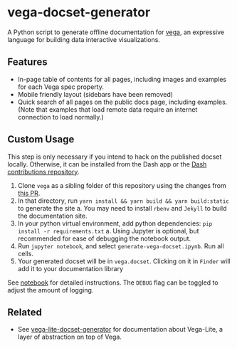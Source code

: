 # vega-docset-generator

A Python script to generate offline documentation for [vega](https://github.com/vega/vega), an expressive language for building data interactive visualizations.

## Features

- In-page table of contents for all pages, including images and examples for each Vega spec property.
- Mobile friendly layout (sidebars have been removed)
- Quick search of all pages on the public docs page, including examples. (Note that examples that load remote data require an internet connection to load normally.)

## Custom Usage

This step is only necessary if you intend to hack on the published docset locally. Otherwise, it can be installed from the Dash app or the [Dash contributions repository](https://github.com/Kapeli/Dash-User-Contributions).

1. Clone `vega` as a sibling folder of this repository using the changes from [this PR](https://github.com/vega/vega/pull/3280).
2. In that directory, run `yarn install && yarn build && yarn build:static` to generate the site
  a. You may need to install `rbenv` and `Jekyll` to build the documentation site.
3. In your python virtual environment, add python dependencies: `pip install -r requirements.txt`
  a. Using Jupyter is optional, but recommended for ease of debugging the notebook output.
4. Run `jupyter notebook`, and select `generate-vega-docset.ipynb`. Run all cells.
5. Your generated docset will be in `vega.docset`. Clicking on it in `Finder` will add it to your documentation library

See [notebook](./generate-vega-docset.ipynb) for detailed instructions. The `DEBUG` flag can be toggled to adjust the amount of logging.

## Related

- See [vega-lite-docset-generator](https://github.com/hydrosquall/vega-lite-docset-generator/) for documentation about Vega-Lite, a layer of abstraction on top of Vega.
